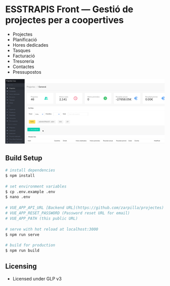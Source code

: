 # ESSTRAPIS Front  — Gestió de projectes per a coopertives

- Projectes
- Planificació
- Hores dedicades
- Tasques
- Facturació
- Tresoreria
- Contactes
- Pressupostos


![ESSTRAPIS](/public/projectescoop.png?raw=true)
## Build Setup

```bash
# install dependencies
$ npm install

# set environment variables
$ cp .env.example .env
$ nano .env

# VUE_APP_API_URL [Backend URL](https://github.com/zarpilla/projectes)
# VUE_APP_RESET_PASSWORD (Password reset URL for email)
# VUE_APP_PATH (this public URL)

# serve with hot reload at localhost:3000
$ npm run serve

# build for production
$ npm run build

```

## Licensing
- Licensed under GLP v3
